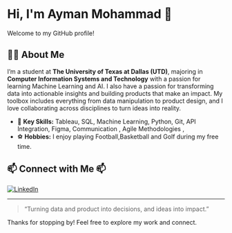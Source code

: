 # Hi, I'm Ayman Mohammad 👋  
Welcome to my GitHub profile!

## 👨‍💻 About Me

I’m a student at **The University of Texas at Dallas (UTD)**, majoring in **Computer Information Systems and Technology** with a passion for learning Machine Learning and AI. I also  have a passion for transforming data into actionable insights and building products that make an impact. My toolbox includes everything from data manipulation to product design, and I love collaborating across disciplines to turn ideas into reality.



- 🚀 **Key Skills:** Tableau, SQL, Machine Learning, Python, Git, API Integration, Figma, Communication , Agile Methodologies ,   
- ⚽ **Hobbies:** I enjoy playing Football,Basketball and Golf during my free time.

## 📫 Connect with Me 📫
<a href="https://www.linkedin.com/in/ayman-mohammad-063278255/" target="_blank">
  <img src="https://img.shields.io/badge/LinkedIn-Ayman%20Mohammad-blue?style=flat-square&logo=linkedin" alt="LinkedIn">
</a>

---

> “Turning data and product into decisions, and ideas into impact.”

Thanks for stopping by! Feel free to explore my work and connect.
